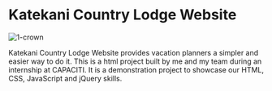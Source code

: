 # Katekani Country Lodge Website

![1-crown](https://github.com/kingslytshepiso/Katekani-Country-Lodge-init/assets/83579824/2c5d161a-8332-43b4-983b-3807c2a904e4)

Katekani Country Lodge Website provides vacation planners a simpler and easier way to do it.
This is a html project built by me and my team during an internship at CAPACITI. It is a 
demonstration project to showcase our HTML, CSS, JavaScript and jQuery skills.
